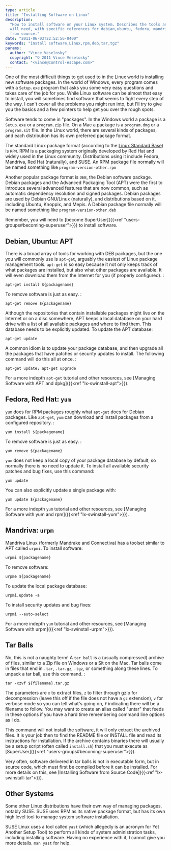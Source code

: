 ```yaml
---
type: article
title: "Installing Software on Linux"
description:
  "How to install software on your Linux system. Describes the tools and commands you
  will need, with specific references for debian,ubuntu, fedora, mandriva, and compiling
  from source."
date: "2011-06-03T22:52:56-0400"
keywords: "install software,Linux,rpm,deb,tar,tgz"
params:
  author: "Vince Veselosky"
  copyright: "© 2011 Vince Veselosky"
  contact: "<vince@control-escape.com>"
---
```


One of the most difficult things to get used to in the Linux world is installing new
software packages. In the world of Windows, every program comes with a `Setup.exe`
program that asks you some very easy questions and takes care of the job for you. While
Linux software can be almost that easy to install, you will sometimes find software that
seems to fight every step of the way. I can\'t cover all the problems you might run
into, but I\'ll try to give you the basics and a few pointers to help get you over the
rough spots.

Software tends to come in \"packages\". In the Windows world a package is a `Setup.exe`
or a `program.zip` file. On a Mac a package is a `program.dmg` or a `program.sit` file.
In the Linux world, there are several kinds of packages, and each distribution has its
own preferred package format.

The standard Linux package format (according to the
[Linux Standard Base](http://en.wikipedia.org/wiki/Linux_Standard_Base)) is `RPM`. RPM
is a packaging system originally developed by Red Hat and widely used in the Linux
community. Distributions using it include Fedora, Mandriva, Red Hat (naturally), and
SUSE. An RPM package file normally will be named something like
`program-version-other.rpm`

Another popular package format is `DEB`, the Debian software package. Debian packages
and the Advanced Packaging Tool (APT) were the first to introduce several advanced
features that are now common, such as automatic dependency resolution and signed
packages. Debian packages are used by Debian GNU/Linux (naturally), and distributions
based on it, including Ubuntu, Knoppix, and Mepis. A Debian package file normally will
be named something like `program-version-other.deb`

Remember, you will need to [become
SuperUser]({{<ref "users-groups#becoming-superuser">}}) to install software.

## Debian, Ubuntu: APT

There is a broad array of tools for working with DEB packages, but the one you will
commonly use is `apt-get`, arguably the easiest of Linux package management tools.
`apt-get` is so easy because it not only keeps track of what packages are installed, but
also what other packages are available. It will even download them from the Internet for
you (if properly configured). :

    apt-get install ${packagename}

To remove software is just as easy. :

    apt-get remove ${packagename}

Although the repositories that contain installable packages might live on the Internet
or on a disc somewhere, APT keeps a local database on your hard drive with a list of all
available packages and where to find them. This database needs to be explicitly updated.
To update the APT database:

    apt-get update

A common idiom is to update your package database, and then upgrade all the packages
that have patches or security updates to install. The following command will do this all
at once. :

    apt-get update; apt-get upgrade

For a more indepth `apt-get` tutorial and other resources, see [Managing Software with
APT and dpkg]({{<ref "lx-swinstall-apt">}}).

## Fedora, Red Hat: `yum`

`yum` does for RPM packages roughly what `apt-get` does for Debian packages. Like
`apt-get`, `yum` can download and install packages from a configured repository. :

    yum install ${packagename}

To remove software is just as easy. :

    yum remove ${packagename}

`yum` does not keep a local copy of your package database by default, so normally there
is no need to update it. To install all available security patches and bug fixes, use
this command:

    yum update

You can also explicitly update a single package with:

    yum update ${packagename}

For a more indepth `yum` tutorial and other resources, see [Managing Software with yum
and rpm]({{<ref "lx-swinstall-yum">}}).

## Mandriva: `urpm`

Mandriva Linux (formerly Mandrake and Connectiva) has a toolset similar to APT called
`urpmi`. To install software:

    urpmi ${packagename}

To remove software:

    urpme ${packagename}

To update the local package database:

    urpmi.update -a

To install security updates and bug fixes:

    urpmi --auto-select

For a more indepth `yum` tutorial and other resources, see [Managing Software with
urpm]({{<ref "lx-swinstall-urpm">}}).

## Tar Balls

No, this is not a naughty term! A `tar ball` is a (usually compressed) archive of files,
similar to a Zip file on Windows or a Sit on the Mac. Tar balls come in files that end
in `.tar`, `.tar.gz`, `.tgz`, or something along these lines. To unpack a tar ball, use
this command. :

    tar -xzvf ${filename}.tar.gz

The parameters are `x` to extract files, `z` to filter through gzip for decompression
(leave this off if the file does not have a `gz` extension), `v` for verbose mode so you
can tell what\'s going on, `f` indicating there will be a filename to follow. You may
want to create an alias called \"untar\" that feeds in these options if you have a hard
time remembering command line options as I do.

This command will not install the software, it will only extract the archived files. It
is your job then to find the README file or INSTALL file and read its instructions for
installation. If the archive contains binaries there will usually be a setup script
(often called `install.sh`) that you must execute as
[SuperUser]({{<ref "users-groups#becoming-superuser">}}).

Very often, software delivered in tar balls is not in executable form, but in source
code, which must first be compiled before it can be installed. For more details on this,
see [Installing Software from Source Code]({{<ref "lx-swinstall-tar">}}).

## Other Systems

Some other Linux distributions have their own way of managing packages, notably SUSE.
SUSE uses RPM as its native package format, but has its own high level tool to manage
system software installation.

SUSE Linux uses a tool called `yast` (which allegedly is an acronym for Yet Another
Setup Tool) to perform all kinds of system administration tasks, including installing
software. Having no experience with it, I cannot give you more details. `man yast` for
help.
